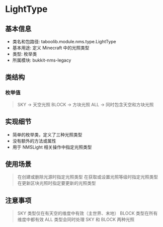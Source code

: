# LightType

## 基本信息
- 类名和包路径: taboolib.module.nms.type.LightType
- 基本用途: 定义 Minecraft 中的光照类型
- 类型: 枚举类
- 所属模块: bukkit-nms-legacy

## 类结构

### 枚举值
> SKY -> 天空光照
> BLOCK -> 方块光照
> ALL -> 同时包含天空和方块光照

## 实现细节
- 简单的枚举类，定义了三种光照类型
- 没有额外的方法或属性
- 用于 NMSLight 相关操作中指定光照类型

## 使用场景
> 在创建或删除光源时指定光照类型
> 在获取或设置光照等级时指定光照类型
> 在更新区块光照时指定要更新的光照类型

## 注意事项
> SKY 类型仅在有天空的维度中有效（主世界、末地）
> BLOCK 类型在所有维度中都有效
> ALL 类型会同时处理 SKY 和 BLOCK 两种光照